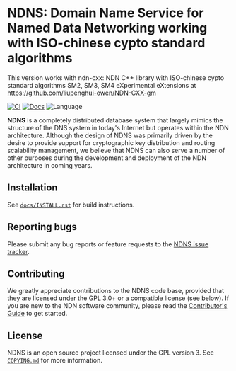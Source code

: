 # NDNS: Domain Name Service for Named Data Networking working with ISO-chinese cypto standard algorithms

This version works with ndn-cxx: NDN C++ library with ISO-chinese cypto standard algorithms SM2, SM3, SM4 eXperimental eXtensions at https://github.com/liupenghui-owen/NDN-CXX-gm

[![CI](https://github.com/named-data/ndns/actions/workflows/ci.yml/badge.svg)](https://github.com/named-data/ndns/actions/workflows/ci.yml)
[![Docs](https://github.com/named-data/ndns/actions/workflows/docs.yml/badge.svg)](https://github.com/named-data/ndns/actions/workflows/docs.yml)
![Language](https://img.shields.io/badge/C%2B%2B-14-blue)

**NDNS** is a completely distributed database system that largely mimics the structure of
the DNS system in today's Internet but operates within the NDN architecture. Although the
design of NDNS was primarily driven by the desire to provide support for cryptographic key
distribution and routing scalability management, we believe that NDNS can also serve a
number of other purposes during the development and deployment of the NDN architecture in
coming years.

## Installation

See [`docs/INSTALL.rst`](docs/INSTALL.rst) for build instructions.

## Reporting bugs

Please submit any bug reports or feature requests to the
[NDNS issue tracker](https://redmine.named-data.net/projects/ndns/issues).

## Contributing

We greatly appreciate contributions to the NDNS code base, provided that they are
licensed under the GPL 3.0+ or a compatible license (see below).
If you are new to the NDN software community, please read the
[Contributor's Guide](https://github.com/named-data/.github/blob/master/CONTRIBUTING.md)
to get started.

## License

NDNS is an open source project licensed under the GPL version 3.
See [`COPYING.md`](COPYING.md) for more information.
